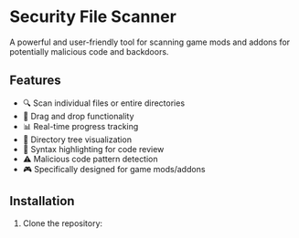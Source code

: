# Security File Scanner

A powerful and user-friendly tool for scanning game mods and addons for potentially malicious code and backdoors.

## Features

- 🔍 Scan individual files or entire directories
- 🎯 Drag and drop functionality
- 📊 Real-time progress tracking
- 🌳 Directory tree visualization
- 🎨 Syntax highlighting for code review
- ⚠️ Malicious code pattern detection
- 🎮 Specifically designed for game mods/addons

## Installation

1. Clone the repository: 